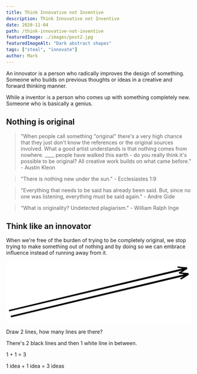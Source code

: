 ```yaml
---
title: Think Innovative not Inventive
description: Think Innovative not Inventive
date: 2020-11-04
path: /think-innovative-not-inventive
featuredImage: ./images/post2.jpg
featuredImageAlt: "Dark abstract shapes"
tags: ["steal", "innovate"]
author: Mark
---
```


An innovator is a person who radically improves the design of something. Someone who builds on previous thoughts or ideas in a creative and forward thinking manner.

While a inventor is a person who comes up with something completely new. Someone who is basically a genius.

## Nothing is original

> "When people call something "original" there's a very high chance that they just don't know the references or the original sources involved. What a good artist understands is that nothing comes from nowhere. \_\_\_\_ people have walked this earth - do you really think it's possible to be original? All creative work builds on what came before." - Austin Kleon

> "There is nothing new under the sun." - Ecclesiastes 1:9

> "Everything that needs to be said has already been said. But, since no one was listening, everything must be said again." - Andre Gide

> "What is originality? Undetected plagiarism." - William Ralph Inge

## Think like an innovator

When we're free of the burden of trying to be completely original, we stop trying to make something out of nothing and by doing so we can embrace influence instead of running away from it.

![think-innovative-not-inventive.png](./assets/think-innovative-not-inventive.png)

Draw 2 lines, how many lines are there?

There's 2 black lines and then 1 white line in between.

1 + 1 = 3

1 idea + 1 idea = 3 ideas
